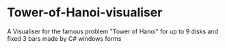 # Tower-of-Hanoi-visualiser
A Visualiser for the famous problem "Tower of Hanoi" for up to 9 disks and fixed 3 bars made by C# windows forms  
